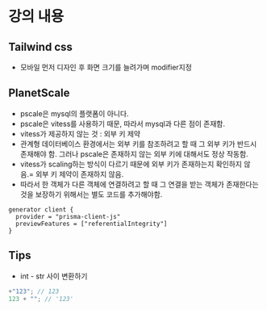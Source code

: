 # 강의 내용

## Tailwind css

- 모바일 먼저 디자인 후 화면 크기를 늘려가며 modifier지정

## PlanetScale

- pscale은 mysql의 플랫폼이 아니다.
- pscale은 vitess를 사용하기 때문, 따라서 mysql과 다른 점이 존재함.
- vitess가 제공하지 않는 것 : 외부 키 제약
- 관계형 데이터베이스 환경에서는 외부 키를 참조하려고 할 때 그 외부 키가 반드시 존재해야 함. 그러나 pscale은 존재하지 않는 외부 키에 대해서도 정상 작동함.
- vitess가 scaling하는 방식이 다르기 때문에 외부 키가 존재하는지 확인하지 않음.= 외부 키 제약이 존재하지 않음.
- 따라서 한 객체가 다른 객체에 연결하려고 할 때 그 연결을 받는 객체가 존재한다는 것을 보장하기 위해서는 별도 코드를 추가해야함.

```
generator client {
  provider = "prisma-client-js"
  previewFeatures = ["referentialIntegrity"]
}
```

## Tips

- int - str 사이 변환하기

```js
+"123"; // 123
123 + ""; // '123'
```
